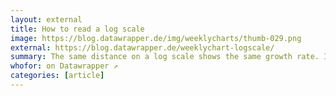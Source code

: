 ```yaml
---
layout: external
title: How to read a log scale
image: https://blog.datawrapper.de/img/weeklycharts/thumb-029.png
external: https://blog.datawrapper.de/weeklychart-logscale/
summary: The same distance on a log scale shows the same growth rate. I explain what that means.
whofor: on Datawrapper ↗
categories: [article]
---
```

